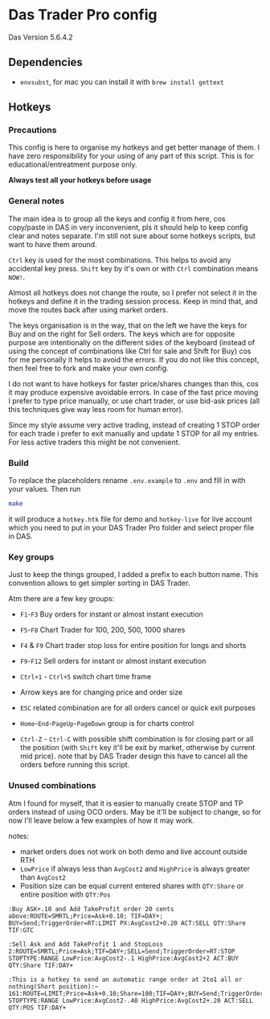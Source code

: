 # Das Trader Pro config

Das Version 5.6.4.2

## Dependencies

  * `envsubst`, for mac you can install it with `brew install gettext`

## Hotkeys

### Precautions

This config is here to organise my hotkeys and get better manage of them. I have
zero responsibility for your using of any part of this script. This is for
educational/entreatment purpose only.

**Always test all your hotkeys before usage**

### General notes

The main idea is to group all the keys and config it from here, cos
copy/paste in DAS in very inconvenient, pls it should help to keep config clear
and notes separate. I'm still not sure about some hotkeys scripts, but want to
have them around.

`Ctrl` key is used for the most combinations. This helps to avoid any accidental
key press.
`Shift` key by it's own or with `Ctrl` combination means `NOW!`.

Almost all hotkeys does not change the route, so I prefer not select it in the
hotkeys and define it in the trading session process. Keep in mind that, and
move the routes back after using market orders.

The keys organisation is in the way, that on the left we have the keys for Buy
and on the right for Sell orders. The keys which are for opposite purpose are
intentionally on the different sides of the keyboard (instead of using the
concept of combinations like Ctrl for sale and Shift for Buy) cos for me
personally it helps to avoid the errors. If you do not like this concept, then
feel free to fork and make your own config.

I do not want to have hotkeys for faster price/shares changes than this, cos it
may produce expensive avoidable errors. In case of the fast price moving I
prefer to type price manually, or use chart trader, or use bid-ask prices (all
this techniques give way less room for human error).

Since my style assume very active trading, instead of creating 1 STOP order for
each trade i prefer to exit manually and update 1 STOP for all my entries. For
less active traders this might be not convenient.

### Build

To replace the placeholders rename `.env.example` to `.env` and fill in with
your values. Then run

```bash
make
```

it will produce a `hotkey.htk` file for demo and `hotkey-live` for live account
which you need to put in your DAS Trader Pro folder and select proper file in
DAS.

### Key groups

Just to keep the things grouped, I added a prefix to each button name. This
convention allows to get simpler sorting in DAS Trader.

Atm there are a few key groups:

* `F1`-`F3` Buy orders for instant or almost instant execution

* `F5`-`F8` Chart Trader for 100, 200, 500, 1000 shares
* `F4` & `F9` Chart trader stop loss for entire position for longs and shorts

* `F9`-`F12` Sell orders for instant or almost instant execution

* `Ctrl+1` - `Ctrl+5` switch chart time frame

* Arrow keys are for changing price and order size

* `ESC` related combination are for all orders cancel or quick exit purposes

* `Home`-`End`-`PageUp`-`PageDown` group is for charts control

* `Ctrl-Z` - `Ctrl-C` with possible shift combination is for closing part or all
the position (with `Shift` key it'll be exit by market, otherwise by current mid
price). note that by DAS Trader design this have to cancel all the orders before
running this script.

### Unused combinations

Atm I found for myself, that it is easier to manually create STOP and TP orders
instead of using OCO orders. May be it'll be subject to change, so for now I'll
leave below a few examples of how it may work.

notes:

* market orders does not work on both demo and live account outside RTH
* `LowPrice` if always less than `AvgCost2` and `HighPrice` is always greater
than `AvgCost2`
* Position size can be equal current entered shares with `QTY:Share` or entire
position with `QTY:Pos`

```
:Buy ASK+.10 and Add TakeProfit order 20 cents above:ROUTE=SMRTL;Price=Ask+0.10; TIF=DAY+; BUY=Send;TriggerOrder=RT:LIMIT PX:AvgCost2+0.20 ACT:SELL QTY:Share TIF:GTC

:Sell Ask and Add TakeProfit 1 and StopLoss 2:ROUTE=SMRTL;Price=Ask;TIF=DAY+;SELL=Send;TriggerOrder=RT:STOP STOPTYPE:RANGE LowPrice:AvgCost2-.1 HighPrice:AvgCost2+2 ACT:BUY QTY:Share TIF:DAY+

:This is a hotkey to send an automatic range order at 2to1 all or nothing(Short position):~ 161:ROUTE=LIMIT;Price=Ask+0.10;Share=100;TIF=DAY+;BUY=Send;TriggerOrder=RT:STOP STOPTYPE:RANGE LowPrice:AvgCost2-.40 HighPrice:AvgCost2+.20 ACT:SELL QTY:POS TIF:DAY+
```
